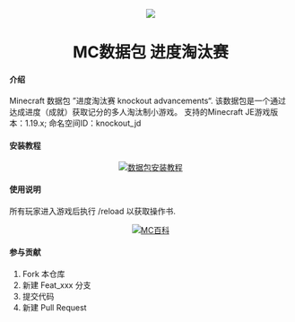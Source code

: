 <p align="center"><img src=https://patchwiki.biligame.com/images/mc/4/42/7czfrexl0f9i1w49q9uh7o90j07dmt2.png?format=original"></p>

<h1 align="center">MC数据包 进度淘汰赛  <br>

#### 介绍
Minecraft 数据包 ”进度淘汰赛 knockout advancements“.
该数据包是一个通过达成进度（成就）获取记分的多人淘汰制小游戏。
支持的Minecraft JE游戏版本：1.19.x;
命名空间ID：knockout_jd

#### 安装教程
<p align="center"><a href="https://minecraft.fandom.com/zh/wiki/%E6%95%99%E7%A8%8B/%E5%AE%89%E8%A3%85%E6%95%B0%E6%8D%AE%E5%8C%85"><img src="https://patchwiki.biligame.com/images/mc/1/1c/quev068zko0pdpfhw1udz4ccsbx087u.gif" alt="数据包安装教程"></a>
 
#### 使用说明
所有玩家进入游戏后执行 /reload 以获取操作书.
<p align="center"><a href="https://www.mcmod.cn/class/8599.html"><img src="https://patchwiki.biligame.com/images/mc/6/6a/0erh9drxu99oxgl0khqn5c3e0hb29c1.gif" alt="MC百科"></a>

#### 参与贡献
1.  Fork 本仓库
2.  新建 Feat_xxx 分支
3.  提交代码
4.  新建 Pull Request
